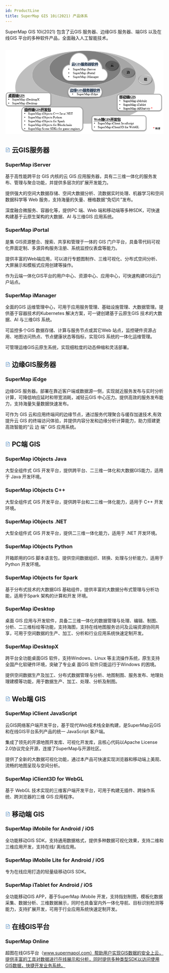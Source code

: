 ```yaml
---
id: ProductLine
title: SuperMap GIS 10i(2021) 产品体系
---
```

SuperMap GIS 10i(2021) 包含了云GIS 服务器、边缘GIS 服务器、端GIS 以及在线GIS 平台的多种软件产品，全面融入人工智能技术。

![](../img/Products.png)  
---  
  
## ![](../img/read.gif) 云GIS服务器

### SuperMap iServer

基于高性能跨平台 GIS 内核的云 GIS 应用服务器，具有二三维一体化的服务发布、管理与聚合功能，并提供多层次的扩展开发能力。

提供强大的空间大数据存储、空间大数据分析、流数据实时处理、机器学习和空间数据科学等 Web 服务，支持海量的矢量、栅格数据“免切片”发布。

深度融合微服务、容器化等，提供PC 端、Web 端和移动端等多种SDK，可快速构建基于云原生架构的大数据、AI 与三维GIS 应用系统。

### SuperMap iPortal

是集 GIS资源整合、搜索、共享和管理于一体的 GIS 门户平台，具备零代码可视化界面定制、多源异构服务注册、系统监控仪表盘等能力。

提供丰富的Web端应用，可以进行专题图制作、三维可视化、分布式空间分析、大屏展示和模板式应用创建等操作。

作为云端一体化GIS平台的用户中心、资源中心、应用中心，可快速构建GIS云门户站点。

### SuperMap iManager

全面的GIS 运维管理中心，可用于应用服务管理、基础设施管理、大数据管理。提供基于容器技术的Kubernetes 解决方案，可一键创建基于云原生GIS
技术的大数据、AI 与三维GIS 系统。

可监控多个GIS 数据存储、计算与服务节点或其它Web 站点，监控硬件资源占用、地图访问热点、节点健康状态等指标，实现GIS 系统的一体化运维管理。

可管理运维GIS云原生系统，实现细粒度的动态伸缩和灵活部署。

## ![](../img/read.gif) 边缘GIS服务器

### SuperMap iEdge

边缘GIS 服务器。部署在靠近客户端或数据源一侧，实现就近服务发布与实时分析计算，可降低响应延时和带宽消耗，减轻云GIS
中心压力。提供高效的服务发布能力，支持海量矢量数据快速发布。

可作为 GIS 云和应用终端间的边缘节点，通过服务代理聚合与缓存加速技术,有效提升云 GIS
的终端访问体验，并提供内容分发和边缘分析计算能力，助力搭建更高效智能的“云 边 端” GIS 应用系统。

## ![](../img/read.gif) PC端 GIS

### SuperMap iObjects Java

大型全组件式 GIS 开发平台，提供跨平台、二三维一体化和大数据GIS能力，适用于 Java 开发环境。

### SuperMap iObjects C++

大型全组件式 GIS 开发平台，提供跨平台和二三维一体化能力，适用于 C++ 开发环境。

### SuperMap iObjects .NET

大型全组件式 GIS 开发平台，提供二三维一体化能力，适用于 .NET 开发环境。

### SuperMap iObjects Python

开箱即用的GIS 脚本语言包，提供空间数据组织、转换、处理与分析能力，适用于Python 开发环境。

### SuperMap iObjects for Spark

基于分布式技术的大数据GIS 基础组件，提供丰富的大数据分布式管理与分析功能，适用于Spark 架构的计算和开发 环境。

### SuperMap iDesktop

桌面 GIS
应用与开发软件，具备二三维一体化的数据管理与处理、编辑、制图、分析、二三维标绘等功能，支持海图，支持在线地图服务访问及云端资源协同共享，可用于空间数据的生产、加工、分析和行业应用系统快速定制开发。

### SuperMap iDesktopX

跨平台全功能桌面GIS 软件，支持Windows、Linux 等主流操作系统，原生支持全国产化软硬件环境，突破了专业桌 面GIS
软件只能运行于Windows 的困境。

提供空间数据生产及加工、分布式数据管理与分析、地图制图、服务发布、地理处理建模等功能，用于数据生产、加工、处理、分析及制图。

## ![](../img/read.gif) Web端 GIS

### SuperMap iClient JavaScript

云GIS网络客户端开发平台，基于现代Web技术栈全新构建，是SuperMap云GIS和在线GIS平台系列产品的统一 JavaScript 客户端。

集成了领先的开源地图开发库、可视化开发库，且核心代码以Apache License 2.0协议完全开源，连接了SuperMap与开源社区。

提供了全新的大数据可视化功能，通过本产品可快速实现浏览器和移动端上美观、流畅的地图呈现与空间分析。

### SuperMap iClient3D for WebGL

基于 WebGL 技术实现的三维客户端开发平台，可用于构建无插件、跨操作系统、跨浏览器的三维 GIS 应用程序。

## ![](../img/read.gif) 移动端 GIS

### SuperMap iMobile for Android / iOS

全功能移动GIS SDK，支持通用数据格式，提供多种数据可视化效果，支持二维和三维应用开发，支持在线/ 离线应用。

### SuperMap iMobile Lite for Android / iOS

专为在线应用打造的轻量级移动GIS SDK。

### SuperMap iTablet for Android / iOS

全功能移动GIS APP，基于SuperMap iMobile
开发，支持指划制图，模板化数据采集、数据分析、三维数据展示，同时也具备室内外一体化导航、目标识别检测等能力，支持扩展开发，可用于行业应用系统快速定制开发。

## ![](../img/read.gif) 在线GIS平台

### SuperMap Online

超图在线GIS平台（www.supermapol.com）帮助用户实现GIS数据的安全上云，提供丰富的工具对数据进行在线展示和分析，同时提供多种类型SDK以访问使用GIS数据，快捷开发业务系统。
